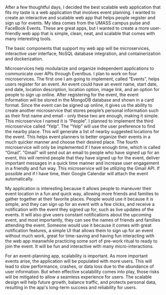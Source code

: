 After a few thoughtful days, I decided the best scalable web application that fits my taste is a web application that involves event planning. I wanted to create an interactive and scalable web app that helps people register and sign up for events. My idea comes from the UMASS campus pulse and FaceBook Events. These are great apps, but I wanted to create a more user-friendly web app that is simple, clean, neat, and scalable that comes with many interesting tools. 

The basic components that support my web app will be microservices, interactive user interface, NoSQL database integration, and containerization and dockerization. 

Microservices help modularize and organize independent applications to communicate over APIs through Eventbus. I plan to work on four microservices. The first one I am going to implement, called “Events”, helps users register for an event. An event could have an event name, start date, end date, location description, location option, image link, and an option for people to sign up online. After registering for the event, the event information will be stored in the MongoDB database and shown in a card format. Since the event can be signed up online, it gives us the ability to create another microservice that stores people’s personal information such as their first name and email - only these two are enough, making it simple. This microservice I named it is “People”.  I planned to implement the third microservice called “Yelp”. The “Yelp” will use the user preference to find the nearby place. This will generate a list of nearby suggested locations for the event. This helps event planners to better organize their events in a much quicker manner and choose their desired place. The fourth microservice will only be implemented if I have enough time, which is called “Gmail”. “Gmail” will send out an email to people who have signed up for an event, this will remind people that they have signed up for the event, deliver important messages in a quick time manner and increase user engagement in a friendly and fun way. This microservice will be utilizing the Gmail API. If possible and if I have time, their Google Calendar will attach the event automatically. 

My application is interesting because it allows people to maneuver their event location in a fun and quick way, allowing more friends and families to gather together at their favorite places. People would use it because it is simple, and they can sign up for an event with a few clicks, and receive a notification with the event they signed up for, such as live updates of the events. It will also give users constant notifications about the upcoming event, and most importantly, they can see the names of friends and families attending the event. Someone would use it because it comes with great notification features, a simple UI that allows them to sign up for an event without much work, great for time-saving and having fun interacting with the web app meanwhile practicing some sort of pre-work ritual to ready to join the event. It will be fun and interactive with many micro-interactions.

For an event-planning app, scalability is important. As more important events arise, the application will be populated with more users. This will lead to slow performance, crashes, or data loss due to the abundance of user information. But when effective scalability comes into play, those risks will be mitigated to allow a seamless experience for users. The scalable design will help future growth, balance traffic, and protects personal data, resulting in the app's long-term success and reliability for users.